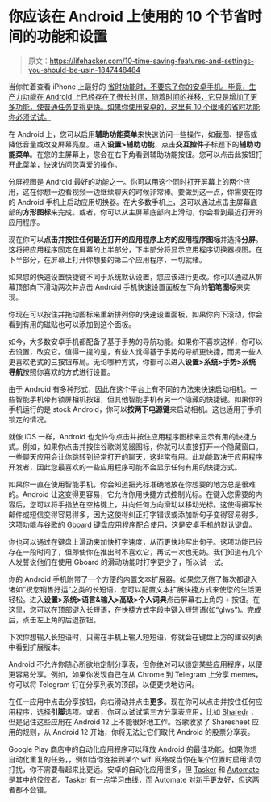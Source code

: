 # 你应该在 Android 上使用的 10 个节省时间的功能和设置

> 原文：<https://lifehacker.com/10-time-saving-features-and-settings-you-should-be-usin-1847448484>

当你忙着查看 iPhone 上最好的 [省时功能时，不要忘了你的安卓手机。毕竟，生产力功能在 Android 上已经存在了很长时间，随着时间的推移，它只是增加了更多功能，使普通任务变得更快。如果你使用安卓的，这里有 10 个很棒的省时功能你必须试试。](https://lifehacker.com/10-time-saving-features-and-settings-you-should-be-usin-1847436152/slides/12) 

在 Android 上，您可以启用**辅助功能菜单**来快速访问一些操作，如截图、提高或降低音量或改变屏幕亮度。进入**设置>辅助功能**，点击**交互控件**子标题下的**辅助功能菜单**。在您的主屏幕上，您会在右下角看到辅助功能按钮。您可以点击此按钮打开此菜单，快速访问您喜爱的操作。

分屏视图是 Android 最好的功能之一。你可以用这个同时打开屏幕上的两个应用，这在你想一边看视频一边继续聊天的时候非常棒。要做到这一点，你需要在你的 Android 手机上启动应用切换器。在大多数手机上，这可以通过点击主屏幕底部的**方形图标**来完成。或者，你可以从主屏幕底部向上滑动，你会看到最近打开的应用程序。

现在你可以**点击并按住任何最近打开的应用程序上方的应用程序图标**并选择**分屏**。这将把应用程序固定在屏幕的上半部分，下半部分将显示应用程序切换器视图。在下半部分，在屏幕上打开你想要的第二个应用程序，一切就绪。

如果您的快速设置快捷键不同于系统默认设置，您应该进行更改。你可以通过从屏幕顶部向下滑动两次并点击 Android 手机快速设置面板左下角的**铅笔图标**来实现。

你现在可以按住并拖动图标来重新排列你的快速设置面板，如果你向下滚动，你会看到有用的磁贴也可以添加到这个面板。

如今，大多数安卓手机都配备了基于手势的导航功能。如果你不喜欢这样，你可以去设置，改变它。值得一提的是，有些人觉得基于手势的导航更快捷，而另一些人更喜欢老式的三按钮布局。无论哪种方式，你都可以进入**设置>系统>手势>系统导航**按照你喜欢的方式进行设置。

由于 Android 有多种形式，因此在这个平台上有不同的方法来快速启动相机。一些智能手机带有锁屏相机按钮，但其他智能手机有另一个隐藏的快捷键。如果你的手机运行的是 stock Android，你可以**按两下电源键**来启动相机。这也适用于手机锁定的情况。

就像 iOS 一样，Android 也允许你点击并按住应用程序图标来显示有用的快捷方式。例如，如果你点击并按住谷歌浏览器图标，你就可以直接打开一个隐藏窗口。一些聊天应用会让你跳转到经常打开的聊天，这非常有用。此功能取决于应用程序开发者，因此您最喜欢的一些应用程序可能不会显示任何有用的快捷方式。

如果你一直在使用智能手机，你会知道把光标准确地放在你想要的地方总是很难的。Android 让这变得更容易，它允许你用快捷方式控制光标。在键入您需要的内容后，您可以将手指放在空格键上，并向任何方向滑动以移动光标。这使得撰写长邮件或短信变得容易得多，因为这使得纠正打字错误或添加新句子变得容易得多。这项功能与谷歌的 [Gboard](https://play.google.com/store/apps/details?id=com.google.android.inputmethod.latin) 键盘应用程序配合使用，这是安卓手机的默认键盘。

你也可以通过在键盘上滑动来加快打字速度，从而更快地写出句子。这项功能已经存在一段时间了，但即使你在推出时不喜欢它，再试一次也无妨。我们知道有几个人发誓说他们在使用 Gboard 的滑动功能时打字更少了，所以试一试。

你的 Android 手机附带了一个方便的内置文本扩展器。如果您厌倦了每次都键入诸如“祝您销售好运”之类的长短语，您可以配置文本扩展快捷方式来使您的生活更轻松。进入**设置>系统>语言&输入>高级>个人词典**点击屏幕右上角的 **+** 按钮。在这里，您可以在顶部键入长短语，在快捷方式字段中键入短短语(如“glws”)。完成后，点击左上角的后退按钮。

下次你想输入长短语时，只需在手机上输入短短语，你就会在键盘上方的建议列表中看到扩展版本。

Android 不允许你随心所欲地定制分享表，但你绝对可以锁定某些应用程序，以便更容易分享。例如，如果你发现自己在从 Chrome 到 Telegram 上分享 memes，你可以将 Telegram 钉在分享列表的顶部，以便更快地访问。

在任一应用中点击分享按钮，向右滑动并点击**更多**。现在你可以点击并按住任何应用程序，选择**引脚**选项。或者，你可以试试第三方分享表应用，比如 [Sharedr](https://play.google.com/store/apps/details?id=com.rejh.sharedr) ，但是记住这些应用在 Android 12 上不能很好地工作。谷歌收紧了 Sharesheet 应用的规则，从 Android 12 开始，你将无法让它们取代 Android 的股票分享表。

Google Play 商店中的自动化应用程序可以释放 Android 的最佳功能。如果你想自动化重复的任务，，例如当你连接到某个 wifi 网络或当你在某个位置时启用请勿打扰，你不需要看起来比更远。安卓的自动化应用很多，但 [Tasker](https://play.google.com/store/apps/details?id=net.dinglisch.android.taskerm) 和 [Automate](https://play.google.com/store/apps/details?id=com.llamalab.automate) 是其中的佼佼者。Tasker 有一点学习曲线，而 Automate 对新手更友好，但这两者都不会错。